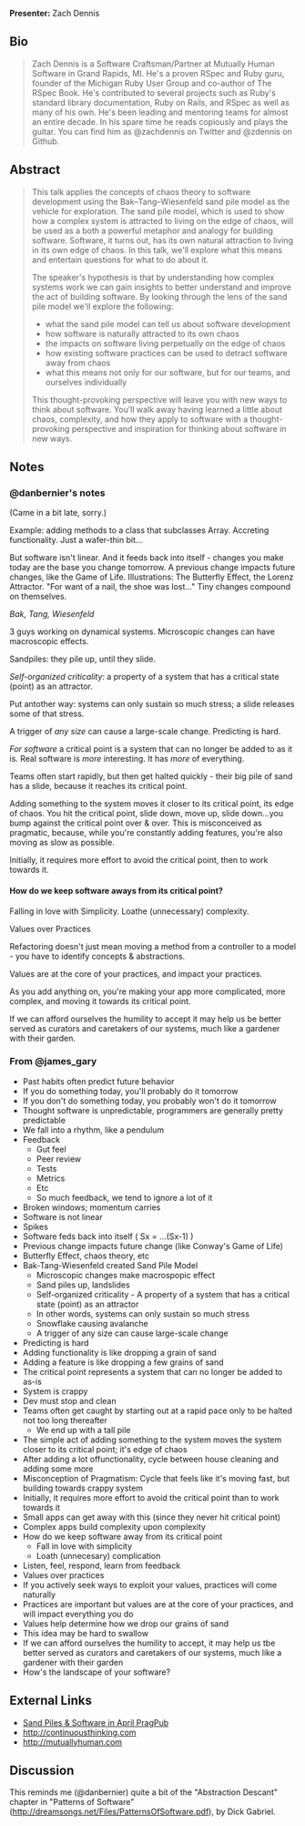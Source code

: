 **Presenter:** Zach Dennis

## Bio

> Zach Dennis is a Software Craftsman/Partner at Mutually Human Software in Grand Rapids, MI. He's a proven RSpec and Ruby guru, founder of the Michigan Ruby User Group and co-author of The RSpec Book. He's contributed to several projects such as Ruby's standard library documentation, Ruby on Rails, and RSpec as well as many of his own. He's been leading and mentoring teams for almost an entire decade. In his spare time he reads copiously and plays the guitar. You can find him as @zachdennis on Twitter and @zdennis on Github.

## Abstract

> This talk applies the concepts of chaos theory to software development using the Bak–Tang–Wiesenfeld sand pile model as the vehicle for exploration. The sand pile model, which is used to show how a complex system is attracted to living on the edge of chaos, will be used as a both a powerful metaphor and analogy for building software. Software, it turns out, has its own natural attraction to living in its own edge of chaos. In this talk, we'll explore what this means and entertain questions for what to do about it.
>
> The speaker's hypothesis is that by understanding how complex systems work we can gain insights to better understand and improve the act of building software. By looking through the lens of the sand pile model we'll explore the following:
>
> * what the sand pile model can tell us about software development
> * how software is naturally attracted to its own chaos
> * the impacts on software living perpetually on the edge of chaos
> * how existing software practices can be used to detract software away from chaos
> * what this means not only for our software, but for our teams, and ourselves individually
>
> This thought-provoking perspective will leave you with new ways to think about software. You’ll walk away having learned a little about chaos, complexity, and how they apply to software with a thought-provoking perspective and inspiration for thinking about software in new ways.

## Notes


### @danbernier's notes

(Came in a bit late, sorry.)

Example: adding methods to a class that subclasses Array. Accreting
functionality. Just a wafer-thin bit...

But software isn't linear. And it feeds back into itself - changes you
make today are the base you change tomorrow. A previous change impacts
future changes, like the Game of Life. Illustrations: The Butterfly
Effect, the Lorenz Attractor.  "For want of a nail, the shoe was
lost..." Tiny changes compound on themselves.

*Bak, Tang, Wiesenfeld*

3 guys working on dynamical systems. Microscopic changes can have
macroscopic effects.

Sandpiles: they pile up, until they slide.

*Self-organized criticality*: a property of a system that has a
critical state (point) as an attractor.

Put antother way: systems can only sustain so much stress; a slide
releases some of that stress.

A trigger of _any size_ can cause a large-scale change. Predicting is
hard.

*For software* a critical point is a system that can no longer be
added to as it is. Real software is _more_ interesting. It has _more_
of everything.

Teams often start rapidly, but then get halted quickly - their big
pile of sand has a slide, because it reaches its critical point.

Adding something to the system moves it closer to its critical point,
its edge of chaos. You hit the critical point, slide down, move up,
slide down...you bump against the critical point over & over. This is
misconceived as pragmatic, because, while you're constantly adding
features, you're also moving as slow as possible.

Initially, it requires more effort to avoid the critical point, then
to work towards it.

#### How do we keep software aways from its critical point?

Falling in love with Simplicity. Loathe (unnecessary) complexity.

Values over Practices

Refactoring doesn't just mean moving a method from a controller to a
model - you have to identify concepts & abstractions.

Values are at the core of your practices, and impact your practices.

As you add anything on, you're making your app more complicated, more
complex, and moving it towards its critical point.

If we can afford ourselves the humility to accept it may help us be
better served as curators and caretakers of our systems, much like a
gardener with their garden.

### From @james\_gary

* Past habits often predict future behavior
* If you do something today, you'll probably do it tomorrow
* If you don't do something today, you probably won't do it tomorrow
* Thought software is unpredictable, programmers are generally pretty predictable
* We fall into a rhythm, like a pendulum
* Feedback
  * Gut feel
  * Peer review
  * Tests
  * Metrics
  * Etc
  * So much feedback, we tend to ignore a lot of it
* Broken windows; momentum carries
* Software is not linear
* Spikes
* Software feds back into itself ( Sx = ...(Sx-1) )
* Previous change impacts future change (like Conway's Game of Life)
* Butterfly Effect, chaos theory, etc
* Bak-Tang-Wiesenfeld created Sand Pile Model
  * Microscopic changes make macrospopic effect
  * Sand piles up, landslides
  * Self-organized criticality - A property of a system that has a critical state (point) as an attractor
  * In other words, systems can only sustain so much stress
  * Snowflake causing avalanche
  * A trigger of any size can cause large-scale change
* Predicting is hard
* Adding functionality is like dropping a grain of sand
* Adding a feature is like dropping a few grains of sand
* The critical point represents a system that can no longer be added to as-is
* System is crappy
* Dev must stop and clean
* Teams often get caught by starting out at a rapid pace only to be halted not too long thereafter
  * We end up with a tall pile
* The simple act of adding something to the system moves the system closer to its critical point; it's edge of chaos
* After adding a lot offunctionality, cycle between house cleaning and adding some more
* Misconception of Pragmatism: Cycle that feels like it's moving fast, but building towards crappy system
* Initially, it requires more effort to avoid the critical point than to work towards it
* Small apps can get away with this (since they never hit critical point)
* Complex apps build complexity upon complexity
* How do we keep software away from its critical point
  * Fall in love with simplicity
  * Loath (unnecesary) complication
* Listen, feel, respond, learn from feedback
* Values over practices
* If you actively seek ways to exploit your values, practices will come naturally
* Practices are important but values are at the core of your practices, and will impact everything you do
* Values help determine how we drop our grains of sand
* This idea may be hard to swallow
* If we can afford ourselves the humility to accept, it may help us tbe better served as curators and caretakers of our systems, much like a gardener with their garden
* How's the landscape of your software?

## External Links

* [Sand Piles & Software in April PragPub](http://pragprog.com/magazines/2012-04/sand-piles-and-software)
* http://continuousthinking.com
* http://mutuallyhuman.com



## Discussion

This reminds me (@danbernier) quite a bit of the "Abstraction Descant"
chapter in "Patterns of Software"
(http://dreamsongs.net/Files/PatternsOfSoftware.pdf), by Dick Gabriel.
